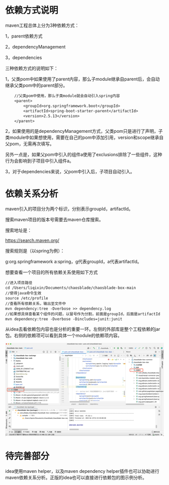 # 依赖方式说明

maven工程总体上分为3种依赖方式：

1，parent依赖方式

2，dependencyManagement

3，dependencies

三种依赖方式的说明如下：

1，父类pom中如果使用了parent内容，那么子module继承自parent后，会自动继承父类pom中的parent部分。

```
    //父类pom中使用，那么子类module就会自动引入spring内容
    <parent>
        <groupId>org.springframework.boot</groupId>
        <artifactId>spring-boot-starter-parent</artifactId>
        <version>2.5.13</version>
    </parent>
```

 2，如果使用的是dependencyManagement方式，父类pom只是进行了声明，子类module中如果想使用，需要在自己的pom中添加引用，version和scope继承自父pom，无需再次填写。

​		另外一点是，如果父pom中引入的组件a使用了exclusions排除了一些组件，这种行为会影响到子项目中引入组件a。

3，对于dependencies来说，父pom中引入后，子项目自动引入。

# 依赖关系分析

maven引入的项目分为两个标识，分别表示groupId，artifactId。

搜索maven项目的版本号需要去maven仓库搜索。

搜索地址是：

https://search.maven.org/

搜索规则是（以spring为例）：

g:org.springframework a:spring，g代表groupId，a代表artifactId。

想要查看一个项目的所有依赖关系使用如下方式

```
//进入项目路径
cd /Users/liqixin/Documents/chaosblade/chaosblade-box-main
//使得java命令生效
source /etc/profile
//查看所有依赖关系，输出至文件中
mvn dependency:tree -Dverbose >> dependency.log
//如果想具体查看某个组件的问题，以冒号作为分割，前面是groupId，后面是artifactId
mvn dependency:tree -Dverbose -Dincludes=junit:junit
```

从idea去看依赖包内容也是分析的重要一环。左侧的外部库是整个工程依赖的jar包。右侧的依赖项可以看到具体一个module的依赖项内容。

![image-20220613141241058](../../img/image-20220613141241058.png)

# 待完善部分

idea使用maven helper，以及maven dependency helper插件也可以协助进行maven依赖关系分析。正版的idea也可以直接进行依赖包的图示例分析。



